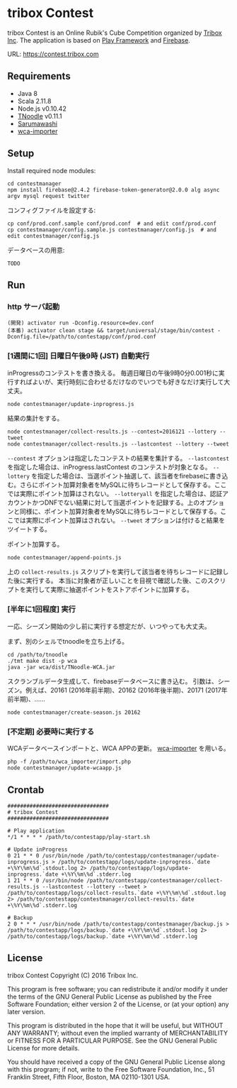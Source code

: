 # tribox Contest

tribox Contest is an Online Rubik's Cube Competition organized by [Tribox Inc](http://tribox.com).
The application is based on [Play Framework](https://www.playframework.com) and [Firebase](https://www.firebase.com).

URL: https://contest.tribox.com


## Requirements

* Java 8
* Scala 2.11.8
* Node.js v0.10.42
* [TNoodle](https://github.com/cubing/tnoodle) v0.11.1
* [Sarumawashi](https://github.com/kotarot/Sarumawashi)
* [wca-importer](https://github.com/kotarot/wca-importer)


## Setup

Install required node modules:
```
cd contestmanager
npm install firebase@2.4.2 firebase-token-generator@2.0.0 alg async argv mysql request twitter
```

コンフィグファイルを設定する:
```
cp conf/prod.conf.sample conf/prod.conf  # and edit conf/prod.conf
cp contestmanager/config.sample.js contestmanager/config.js  # and edit contestmanager/config.js
```

データベースの用意:
```
TODO
```


## Run

### http サーバ起動

```
(開発) activator run -Dconfig.resource=dev.conf
(本番) activator clean stage && target/universal/stage/bin/contest -Dconfig.file=/path/to/contestapp/conf/prod.conf
```

### [1週間に1回] 日曜日午後9時 (JST) 自動実行

inProgressのコンテストを書き換える。
毎週日曜日の午後9時0分0.001秒に実行すればよいが、実行時刻に合わせるだけなのでいつでも好きなだけ実行して大丈夫。
```
node contestmanager/update-inprogress.js
```

結果の集計をする。
```
node contestmanager/collect-results.js --contest=2016121 --lottery --tweet
node contestmanager/collect-results.js --lastcontest --lottery --tweet
```
`--contest` オプションは指定したコンテストの結果を集計する。
`--lastcontest` を指定した場合は、inProgress.lastContest のコンテストが対象となる。
`--lottery` を指定した場合は、当選ポイント抽選して、該当者をfirebaseに書き込む。さらにポイント加算対象者をMySQLに待ちレコードとして保存する。ここでは実際にポイント加算はされない。
`--lotteryall` を指定した場合は、認証アカウントかつDNFでない結果に対して当選ポイントを記録する。上のオプションと同様に、ポイント加算対象者をMySQLに待ちレコードとして保存する。ここでは実際にポイント加算はされない。
`--tweet` オプションは付けると結果をツイートする。

ポイント加算する。
```
node contestmanager/append-points.js
```
上の `collect-results.js` スクリプトを実行して該当者を待ちレコードに記録した後に実行する。
本当に対象者が正しいことを目視で確認した後、このスクリプトを実行して実際に抽選ポイントをストアポイントに加算する。

### [半年に1回程度] 実行

一応、シーズン開始の少し前に実行する想定だが、いつやっても大丈夫。

まず、別のシェルでtnoodleを立ち上げる。
```
cd /path/to/tnoodle
./tmt make dist -p wca
java -jar wca/dist/TNoodle-WCA.jar
```

スクランブルデータ生成して、firebaseデータベースに書き込む。
引数は、シーズン。例えば、20161 (2016年前半期)、20162 (2016年後半期)、20171 (2017年前半期)、......
```
node contestmanager/create-season.js 20162
```

### [不定期] 必要時に実行する

WCAデータベースインポートと、WCA APPの更新。
[wca-importer](https://github.com/kotarot/wca-importer) を用いる。
```
php -f /path/to/wca_importer/import.php
node contestmanager/update-wcaapp.js
```


## Crontab

```
################################
# tribox Contest
################################

# Play application
*/1 * * * * /path/to/contestapp/play-start.sh

# Update inProgress
0 21 * * 0 /usr/bin/node /path/to/contestapp/contestmanager/update-inprogress.js > /path/to/contestapp/logs/update-inprogress.`date +\%Y\%m\%d`.stdout.log 2> /path/to/contestapp/logs/update-inprogress.`date +\%Y\%m\%d`.stderr.log
1 21 * * 0 /usr/bin/node /path/to/contestapp/contestmanager/collect-results.js --lastcontest --lottery --tweet > /path/to/contestapp/logs/collect-results.`date +\%Y\%m\%d`.stdout.log 2> /path/to/contestapp/contestmanager/collect-results.`date +\%Y\%m\%d`.stderr.log

# Backup
2 0 * * * /usr/bin/node /path/to/contestapp/contestmanager/backup.js > /path/to/contestapp/logs/backup.`date +\%Y\%m\%d`.stdout.log 2> /path/to/contestapp/logs/backup.`date +\%Y\%m\%d`.stderr.log
```


## License

tribox Contest
Copyright (C) 2016  Tribox Inc.

This program is free software; you can redistribute it and/or modify
it under the terms of the GNU General Public License as published by
the Free Software Foundation; either version 2 of the License, or
(at your option) any later version.

This program is distributed in the hope that it will be useful,
but WITHOUT ANY WARRANTY; without even the implied warranty of
MERCHANTABILITY or FITNESS FOR A PARTICULAR PURPOSE.  See the
GNU General Public License for more details.

You should have received a copy of the GNU General Public License along
with this program; if not, write to the Free Software Foundation, Inc.,
51 Franklin Street, Fifth Floor, Boston, MA 02110-1301 USA.
